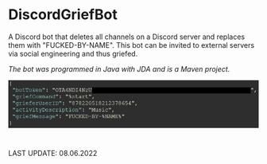 
# DiscordGriefBot
A Discord bot that deletes all channels on a Discord server and replaces them with "FUCKED-BY-NAME". This bot can be invited to external servers via social engineering and thus griefed.

*The bot was programmed in Java with JDA and is a Maven project.*

<img src="screenshots/config.png" alt="Config Example"></img>

#

LAST UPDATE: 08.06.2022
